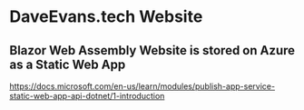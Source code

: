 ﻿
# DaveEvans.tech Website
 
## Blazor Web Assembly Website is stored on Azure as a Static Web App
https://docs.microsoft.com/en-us/learn/modules/publish-app-service-static-web-app-api-dotnet/1-introduction

